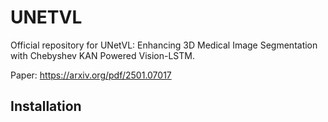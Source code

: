 # UNETVL
Official repository for UNetVL: Enhancing 3D Medical Image Segmentation with Chebyshev KAN Powered Vision-LSTM.

Paper: https://arxiv.org/pdf/2501.07017

## Installation
